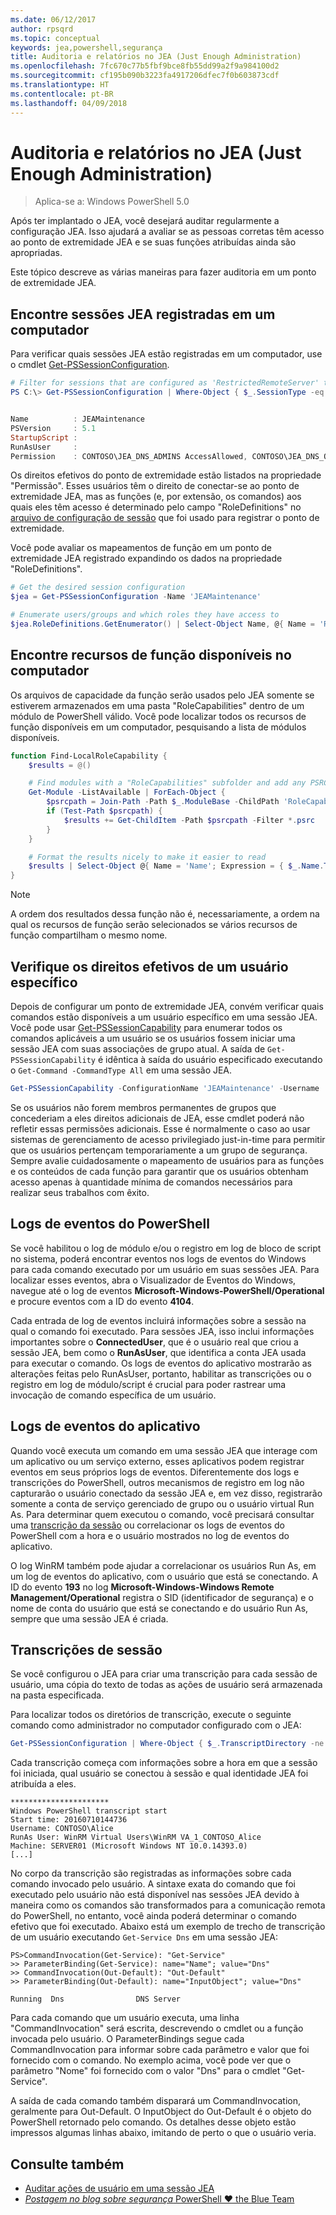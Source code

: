 ```yaml
---
ms.date: 06/12/2017
author: rpsqrd
ms.topic: conceptual
keywords: jea,powershell,segurança
title: Auditoria e relatórios no JEA (Just Enough Administration)
ms.openlocfilehash: 7fc670c77b5fbf9bce8fb55dd99a2f9a984100d2
ms.sourcegitcommit: cf195b090b3223fa4917206dfec7f0b603873cdf
ms.translationtype: HT
ms.contentlocale: pt-BR
ms.lasthandoff: 04/09/2018
---
```

# <a name="auditing-and-reporting-on-jea"></a>Auditoria e relatórios no JEA (Just Enough Administration)

> Aplica-se a: Windows PowerShell 5.0

Após ter implantado o JEA, você desejará auditar regularmente a configuração JEA.
Isso ajudará a avaliar se as pessoas corretas têm acesso ao ponto de extremidade JEA e se suas funções atribuídas ainda são apropriadas.

Este tópico descreve as várias maneiras para fazer auditoria em um ponto de extremidade JEA.

## <a name="find-registered-jea-sessions-on-a-machine"></a>Encontre sessões JEA registradas em um computador

Para verificar quais sessões JEA estão registradas em um computador, use o cmdlet [Get-PSSessionConfiguration](https://msdn.microsoft.com/powershell/reference/5.1/microsoft.powershell.core/get-pssessionconfiguration).

```powershell
# Filter for sessions that are configured as 'RestrictedRemoteServer' to find JEA-like session configurations
PS C:\> Get-PSSessionConfiguration | Where-Object { $_.SessionType -eq 'RestrictedRemoteServer' }


Name          : JEAMaintenance
PSVersion     : 5.1
StartupScript :
RunAsUser     :
Permission    : CONTOSO\JEA_DNS_ADMINS AccessAllowed, CONTOSO\JEA_DNS_OPERATORS AccessAllowed, CONTOSO\JEA_DNS_AUDITORS AccessAllowed
```

Os direitos efetivos do ponto de extremidade estão listados na propriedade "Permissão".
Esses usuários têm o direito de conectar-se ao ponto de extremidade JEA, mas as funções (e, por extensão, os comandos) aos quais eles têm acesso é determinado pelo campo "RoleDefinitions" no [arquivo de configuração de sessão](session-configurations.md) que foi usado para registrar o ponto de extremidade.

Você pode avaliar os mapeamentos de função em um ponto de extremidade JEA registrado expandindo os dados na propriedade "RoleDefinitions".

```powershell
# Get the desired session configuration
$jea = Get-PSSessionConfiguration -Name 'JEAMaintenance'

# Enumerate users/groups and which roles they have access to
$jea.RoleDefinitions.GetEnumerator() | Select-Object Name, @{ Name = 'Role Capabilities'; Expression = { $_.Value.RoleCapabilities } }
```

## <a name="find-available-role-capabilities-on-the-machine"></a>Encontre recursos de função disponíveis no computador

Os arquivos de capacidade da função serão usados pelo JEA somente se estiverem armazenados em uma pasta "RoleCapabilities" dentro de um módulo de PowerShell válido.
Você pode localizar todos os recursos de função disponíveis em um computador, pesquisando a lista de módulos disponíveis.

```powershell
function Find-LocalRoleCapability {
    $results = @()

    # Find modules with a "RoleCapabilities" subfolder and add any PSRC files to the result set
    Get-Module -ListAvailable | ForEach-Object {
        $psrcpath = Join-Path -Path $_.ModuleBase -ChildPath 'RoleCapabilities'
        if (Test-Path $psrcpath) {
            $results += Get-ChildItem -Path $psrcpath -Filter *.psrc
        }
    }

    # Format the results nicely to make it easier to read
    $results | Select-Object @{ Name = 'Name'; Expression = { $_.Name.TrimEnd('.psrc') }}, @{ Name = 'Path'; Expression = { $_.FullName }} | Sort-Object Name
}
```

> [!NOTE]
> A ordem dos resultados dessa função não é, necessariamente, a ordem na qual os recursos de função serão selecionados se vários recursos de função compartilham o mesmo nome.

## <a name="check-effective-rights-for-a-specific-user"></a>Verifique os direitos efetivos de um usuário específico

Depois de configurar um ponto de extremidade JEA, convém verificar quais comandos estão disponíveis a um usuário específico em uma sessão JEA.
Você pode usar [Get-PSSessionCapability](https://msdn.microsoft.com/powershell/reference/5.1/microsoft.powershell.core/Get-PSSessionCapability) para enumerar todos os comandos aplicáveis a um usuário se os usuários fossem iniciar uma sessão JEA com suas associações de grupo atual.
A saída de `Get-PSSessionCapability` é idêntica à saída do usuário especificado executando o `Get-Command -CommandType All` em uma sessão JEA.

```powershell
Get-PSSessionCapability -ConfigurationName 'JEAMaintenance' -Username 'CONTOSO\Alice'
```

Se os usuários não forem membros permanentes de grupos que concederiam a eles direitos adicionais de JEA, esse cmdlet poderá não refletir essas permissões adicionais.
Esse é normalmente o caso ao usar sistemas de gerenciamento de acesso privilegiado just-in-time para permitir que os usuários pertençam temporariamente a um grupo de segurança.
Sempre avalie cuidadosamente o mapeamento de usuários para as funções e os conteúdos de cada função para garantir que os usuários obtenham acesso apenas à quantidade mínima de comandos necessários para realizar seus trabalhos com êxito.

## <a name="powershell-event-logs"></a>Logs de eventos do PowerShell

Se você habilitou o log de módulo e/ou o registro em log de bloco de script no sistema, poderá encontrar eventos nos logs de eventos do Windows para cada comando executado por um usuário em suas sessões JEA.
Para localizar esses eventos, abra o Visualizador de Eventos do Windows, navegue até o log de eventos **Microsoft-Windows-PowerShell/Operational** e procure eventos com a ID do evento **4104**.

Cada entrada de log de eventos incluirá informações sobre a sessão na qual o comando foi executado.
Para sessões JEA, isso inclui informações importantes sobre o **ConnectedUser**, que é o usuário real que criou a sessão JEA, bem como o **RunAsUser**, que identifica a conta JEA usada para executar o comando.
Os logs de eventos do aplicativo mostrarão as alterações feitas pelo RunAsUser, portanto, habilitar as transcrições ou o registro em log de módulo/script é crucial para poder rastrear uma invocação de comando específica de um usuário.

## <a name="application-event-logs"></a>Logs de eventos do aplicativo

Quando você executa um comando em uma sessão JEA que interage com um aplicativo ou um serviço externo, esses aplicativos podem registrar eventos em seus próprios logs de eventos.
Diferentemente dos logs e transcrições do PowerShell, outros mecanismos de registro em log não capturarão o usuário conectado da sessão JEA e, em vez disso, registrarão somente a conta de serviço gerenciado de grupo ou o usuário virtual Run As.
Para determinar quem executou o comando, você precisará consultar uma [transcrição da sessão](#session-transcripts) ou correlacionar os logs de eventos do PowerShell com a hora e o usuário mostrados no log de eventos do aplicativo.

O log WinRM também pode ajudar a correlacionar os usuários Run As, em um log de eventos do aplicativo, com o usuário que está se conectando.
A ID do evento **193** no log **Microsoft-Windows-Windows Remote Management/Operational** registra o SID (identificador de segurança) e o nome de conta do usuário que está se conectando e do usuário Run As, sempre que uma sessão JEA é criada.

## <a name="session-transcripts"></a>Transcrições de sessão

Se você configurou o JEA para criar uma transcrição para cada sessão de usuário, uma cópia do texto de todas as ações de usuário será armazenada na pasta especificada.

Para localizar todos os diretórios de transcrição, execute o seguinte comando como administrador no computador configurado com o JEA:

```powershell
Get-PSSessionConfiguration | Where-Object { $_.TranscriptDirectory -ne $null } | Format-Table Name, TranscriptDirectory
```

Cada transcrição começa com informações sobre a hora em que a sessão foi iniciada, qual usuário se conectou à sessão e qual identidade JEA foi atribuída a eles.

```
**********************
Windows PowerShell transcript start
Start time: 20160710144736
Username: CONTOSO\Alice
RunAs User: WinRM Virtual Users\WinRM VA_1_CONTOSO_Alice
Machine: SERVER01 (Microsoft Windows NT 10.0.14393.0)
[...]
```

No corpo da transcrição são registradas as informações sobre cada comando invocado pelo usuário.
A sintaxe exata do comando que foi executado pelo usuário não está disponível nas sessões JEA devido à maneira como os comandos são transformados para a comunicação remota do PowerShell, no entanto, você ainda poderá determinar o comando efetivo que foi executado.
Abaixo está um exemplo de trecho de transcrição de um usuário executando `Get-Service Dns` em uma sessão JEA:

```
PS>CommandInvocation(Get-Service): "Get-Service"
>> ParameterBinding(Get-Service): name="Name"; value="Dns"
>> CommandInvocation(Out-Default): "Out-Default"
>> ParameterBinding(Out-Default): name="InputObject"; value="Dns"

Running  Dns                DNS Server
```

Para cada comando que um usuário executa, uma linha "CommandInvocation" será escrita, descrevendo o cmdlet ou a função invocada pelo usuário.
O ParameterBindings segue cada CommandInvocation para informar sobre cada parâmetro e valor que foi fornecido com o comando.
No exemplo acima, você pode ver que o parâmetro "Nome" foi fornecido com o valor "Dns" para o cmdlet "Get-Service".

A saída de cada comando também disparará um CommandInvocation, geralmente para Out-Default.
O InputObject do Out-Default é o objeto do PowerShell retornado pelo comando.
Os detalhes desse objeto estão impressos algumas linhas abaixo, imitando de perto o que o usuário veria.

## <a name="see-also"></a>Consulte também

- [Auditar ações de usuário em uma sessão JEA](audit-and-report.md)
- [*Postagem no blog sobre segurança* PowerShell ♥ the Blue Team](https://blogs.msdn.microsoft.com/powershell/2015/06/09/powershell-the-blue-team/)